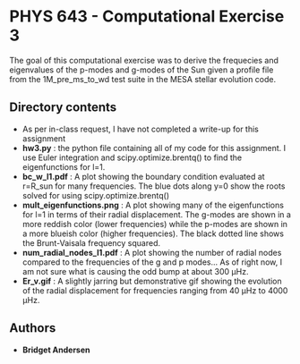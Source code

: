 # PHYS 643 - Computational Exercise 3

The goal of this computational exercise was to derive the frequecies and eigenvalues of the p-modes and g-modes of the Sun given a profile file from the 1M_pre_ms_to_wd test suite in the MESA stellar evolution code.

## Directory contents
* As per in-class request, I have not completed a write-up for this assignment
* **hw3.py** : the python file containing all of my code for this assignment. I use Euler integration and scipy.optimize.brentq() to find the eigenfunctions for l=1.
* **bc_w_l1.pdf** : A plot showing the boundary condition evaluated at r=R_sun for many frequencies. The blue dots along y=0 show the roots solved for using scipy.optimize.brentq()
* **mult_eigenfunctions.png** : A plot showing many of the eigenfunctions for l=1 in terms of their radial displacement. The g-modes are shown in a more reddish color (lower frequencies) while the p-modes are shown in a more blueish color (higher frequencies). The black dotted line shows the Brunt-Vaisala frequency squared.
* **num_radial_nodes_l1.pdf** : A plot showing the number of radial nodes compared to the frequencies of the g and p modes... As of right now, I am not sure what is causing the odd bump at about 300 μHz.
* **Er_v.gif** : A slightly jarring but demonstrative gif showing the evolution of the radial displacement for frequencies ranging from 40 μHz to 4000 μHz.

## Authors

* **Bridget Andersen**
